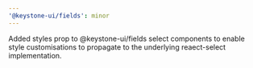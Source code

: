 ```yaml
---
'@keystone-ui/fields': minor
---
```


Added styles prop to @keystone-ui/fields select components to enable style customisations to propagate to the underlying reaect-select implementation.
